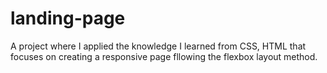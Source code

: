 # landing-page
A project where I applied the knowledge I learned from CSS, HTML that focuses on creating a responsive page fllowing the flexbox layout method.
